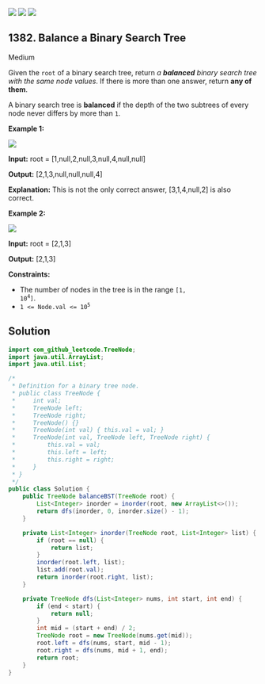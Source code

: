 [![](https://img.shields.io/github/stars/javadev/LeetCode-in-Java?label=Stars&style=flat-square)](https://github.com/javadev/LeetCode-in-Java)
[![](https://img.shields.io/github/forks/javadev/LeetCode-in-Java?label=Fork%20me%20on%20GitHub%20&style=flat-square)](https://github.com/javadev/LeetCode-in-Java/fork)
[![](https://img.shields.io/badge/-LeetCode%20in%20Kotlin-blue?style=flat-square)](https://github.com/javadev/LeetCode-in-Kotlin)

## 1382\. Balance a Binary Search Tree

Medium

Given the `root` of a binary search tree, return _a **balanced** binary search tree with the same node values_. If there is more than one answer, return **any of them**.

A binary search tree is **balanced** if the depth of the two subtrees of every node never differs by more than `1`.

**Example 1:**

![](https://assets.leetcode.com/uploads/2021/08/10/balance1-tree.jpg)

**Input:** root = [1,null,2,null,3,null,4,null,null]

**Output:** [2,1,3,null,null,null,4]

**Explanation:** This is not the only correct answer, [3,1,4,null,2] is also correct. 

**Example 2:**

![](https://assets.leetcode.com/uploads/2021/08/10/balanced2-tree.jpg)

**Input:** root = [2,1,3]

**Output:** [2,1,3] 

**Constraints:**

*   The number of nodes in the tree is in the range <code>[1, 10<sup>4</sup>]</code>.
*   <code>1 <= Node.val <= 10<sup>5</sup></code>

## Solution

```java
import com_github_leetcode.TreeNode;
import java.util.ArrayList;
import java.util.List;

/*
 * Definition for a binary tree node.
 * public class TreeNode {
 *     int val;
 *     TreeNode left;
 *     TreeNode right;
 *     TreeNode() {}
 *     TreeNode(int val) { this.val = val; }
 *     TreeNode(int val, TreeNode left, TreeNode right) {
 *         this.val = val;
 *         this.left = left;
 *         this.right = right;
 *     }
 * }
 */
public class Solution {
    public TreeNode balanceBST(TreeNode root) {
        List<Integer> inorder = inorder(root, new ArrayList<>());
        return dfs(inorder, 0, inorder.size() - 1);
    }

    private List<Integer> inorder(TreeNode root, List<Integer> list) {
        if (root == null) {
            return list;
        }
        inorder(root.left, list);
        list.add(root.val);
        return inorder(root.right, list);
    }

    private TreeNode dfs(List<Integer> nums, int start, int end) {
        if (end < start) {
            return null;
        }
        int mid = (start + end) / 2;
        TreeNode root = new TreeNode(nums.get(mid));
        root.left = dfs(nums, start, mid - 1);
        root.right = dfs(nums, mid + 1, end);
        return root;
    }
}
```